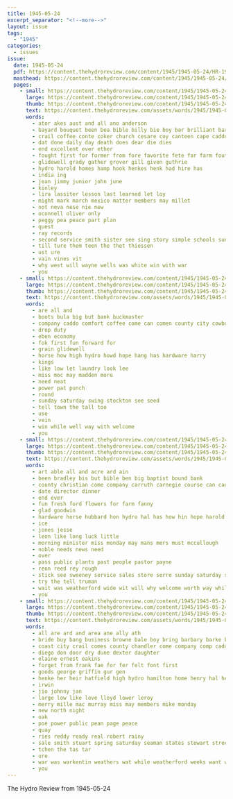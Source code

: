 ```yaml
---
title: 1945-05-24
excerpt_separator: "<!--more-->"
layout: issue
tags:
  - "1945"
categories:
  - issues
issue:
  date: 1945-05-24
  pdf: https://content.thehydroreview.com/content/1945/1945-05-24/HR-1945-05-24.pdf
  masthead: https://content.thehydroreview.com/content/1945/1945-05-24/masthead/HR-1945-05-24.jpg
  pages:
    - small: https://content.thehydroreview.com/content/1945/1945-05-24/small/HR-1945-05-24-01.jpg
      large: https://content.thehydroreview.com/content/1945/1945-05-24/large/HR-1945-05-24-01.jpg
      thumb: https://content.thehydroreview.com/content/1945/1945-05-24/thumbnails/HR-1945-05-24-01.jpg
      text: https://content.thehydroreview.com/assets/words/1945/1945-05-24/HR-1945-05-24-01.txt
      words:
        - ator akes aust and all ano anderson
        - bayard bouquet been bea bible billy bie boy bar brilliant bare britton bond buy but ber buys
        - crail coffee conte coker church cesare coy canteen cape caddo carey city class camp county cee
        - dat done daily day death does dear die dies
        - end excellent ever ether
        - fought first for former from fore favorite fete far farm fouts
        - glidewell grady gather grover gill given guthrie
        - hydro harold homes hamp hook henkes henk had hire has
        - india ing
        - jean jimmy junior john june
        - kinley
        - lira lassiter lesson last learned let loy
        - might mark march mexico matter members may millet
        - not neva nese nie new
        - oconnell oliver only
        - peggy pea peace part plan
        - quest
        - ray records
        - second service smith sister see sing story simple schools sunday shall still sale senior suing show school
        - till ture them teen the thet thiessen
        - ust ure
        - vain vines vit
        - why west will wayne wells was white win with war
        - you
    - small: https://content.thehydroreview.com/content/1945/1945-05-24/small/HR-1945-05-24-02.jpg
      large: https://content.thehydroreview.com/content/1945/1945-05-24/large/HR-1945-05-24-02.jpg
      thumb: https://content.thehydroreview.com/content/1945/1945-05-24/thumbnails/HR-1945-05-24-02.jpg
      text: https://content.thehydroreview.com/assets/words/1945/1945-05-24/HR-1945-05-24-02.txt
      words:
        - are all and
        - boots bula big but bank buckmaster
        - company caddo comfort coffee come can comen county city cowboy
        - drop duty
        - eben economy
        - fok first fun forward for
        - grain glidewell
        - horse how high hydro howd hope hang has hardware harry
        - kings
        - like low let laundry look lee
        - miss moc may madden more
        - need neat
        - power pat punch
        - round
        - sunday saturday swing stockton see seed
        - tell town the tall too
        - use
        - vein
        - win while well way with welcome
        - you
    - small: https://content.thehydroreview.com/content/1945/1945-05-24/small/HR-1945-05-24-03.jpg
      large: https://content.thehydroreview.com/content/1945/1945-05-24/large/HR-1945-05-24-03.jpg
      thumb: https://content.thehydroreview.com/content/1945/1945-05-24/thumbnails/HR-1945-05-24-03.jpg
      text: https://content.thehydroreview.com/assets/words/1945/1945-05-24/HR-1945-05-24-03.txt
      words:
        - art able all and acre ard ain
        - been bradley bis but bible ben big baptist bound bank
        - county christian come company carruth carnegie course can caddo canyon church clyde cedar
        - date director dinner
        - end ever
        - fun fresh ford flowers for farm fanny
        - glad goodwin
        - hardware horse hubbard hon hydro hal has how hin hope harold holiness harry
        - ice
        - jones jesse
        - leon like long luck little
        - morning minister miss monday may mans mers must mccullough
        - noble needs news need
        - over
        - pass public plants past people pastor payne
        - reon reed rey rough
        - stick see sweeney service sales store serre sunday saturday school
        - try the tell truman
        - wait was weatherford wide wit will why welcome worth way while well walt with
        - you
    - small: https://content.thehydroreview.com/content/1945/1945-05-24/small/HR-1945-05-24-04.jpg
      large: https://content.thehydroreview.com/content/1945/1945-05-24/large/HR-1945-05-24-04.jpg
      thumb: https://content.thehydroreview.com/content/1945/1945-05-24/thumbnails/HR-1945-05-24-04.jpg
      text: https://content.thehydroreview.com/assets/words/1945/1945-05-24/HR-1945-05-24-04.txt
      words:
        - all are ard and area ane ally ath
        - bride buy bang business browne bale boy bring barbary barke beery
        - coast city crail comes county chandler come company comp caddo custer clyde colbert
        - diego don door dry dune dexter daughter
        - elaine ernest eakins
        - forget from frank fae for fer felt font first
        - goods george griffin gur gen
        - henke her heir hatfield high hydro hamilton home henry hal heater
        - irwin
        - jio johnny jan
        - large low like love lloyd lower leroy
        - merry mille mac murray miss may members mike monday
        - new north night
        - oak
        - poe power public pean page peace
        - quay
        - ries reddy ready real robert rainy
        - sale smith stuart spring saturday seaman states stewart street service san sunday special see story
        - tchen the tas tar
        - ure
        - war was warkentin weathers wat while weatherford weeks want world will with welcome washer
        - you
---
```


The Hydro Review from 1945-05-24

<!--more-->

